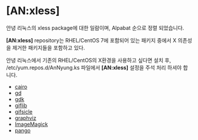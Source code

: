 # [AN:xless]

안녕 리눅스의 xless package에 대한 일람이며, Alpabat 순으로 정렬 되었습니다.

**[AN:xless]** repository는 RHEL/CentOS 7에 포함되어 있는 패키지 중에서 X 의존성을 제거한 패키지들을 포함하고 있다.

안녕 리눅스에서 기존의 RHEL/CentOS의 X환경을 사용하고 싶다면 설치 후, /etc/yum.repos.d/AnNyung.ks 파일에서 **[AN:xless]** 설정을 주석 처리 하셔야 합니다.

 * [cairo](pkg-xless-cairo.md)
 * [gd](pkg-xless-gd.md)
 * [gdk](pkg-xless-gdk.md)
 * [giflib](pkg-xless-giflib.md)
 * [gifsicle](pkg-xless-gifsicle.md)
 * [graphviz](pkg-xless-graphviz.md)
 * [ImageMagick](pkg-xless-ImageMagick.md)
 * [pango](pkg-xless-pango.md)